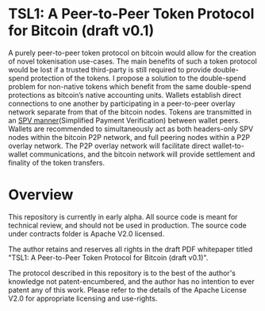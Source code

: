 
# TSL1: A Peer-to-Peer Token Protocol for Bitcoin (draft v0.1)

A purely peer-to-peer token protocol on bitcoin would allow for the creation of novel tokenisation use-cases. The main benefits of such a token protocol would be lost if a trusted third-party is still required to provide double-spend protection of the tokens. I propose a solution to the double-spend problem for non-native tokens which benefit from the same double-spend protections as bitcoin’s native accounting units. Wallets establish direct connections to one another by participating in a peer-to-peer overlay network separate from that of the bitcoin nodes. Tokens are transmitted in an [SPV manner](cite)(Simplified Payment Verification) between wallet peers. Wallets are recommended to simultaneously act as both headers-only SPV nodes within the bitcoin P2P network, and full peering nodes within a P2P overlay network. The P2P overlay network will facilitate direct wallet-to-wallet communications, and the bitcoin network will provide settlement and finality of the token transfers.

# Overview

This repository is currently in early alpha. All source code is meant for technical review, and should not be used in production. 
The source code under contracts folder is Apache V2.0 licensed. 

The author retains and reserves all rights in the draft PDF whitepaper titled "TSL1: A Peer-to-Peer Token Protocol for Bitcoin (draft v0.1)".

The protocol described in this repository is to the best of the author's knowledge not patent-encumbered, and the author has no intention to ever patent any of this work. Please refer to the details of the Apache License V2.0 for appropriate licensing and use-rights.  
